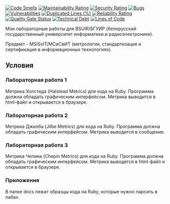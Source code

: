 [![Code Smells][code_smells_badge]][code_smells_link]
[![Maintainability Rating][maintainability_rating_badge]][maintainability_rating_link]
[![Security Rating][security_rating_badge]][security_rating_link]
[![Bugs][bugs_badge]][bugs_link]
[![Vulnerabilities][vulnerabilities_badge]][vulnerabilities_link]
[![Duplicated Lines (%)][duplicated_lines_density_badge]][duplicated_lines_density_link]
[![Reliability Rating][reliability_rating_badge]][reliability_rating_link]
[![Quality Gate Status][quality_gate_status_badge]][quality_gate_status_link]
[![Technical Debt][technical_debt_badge]][technical_debt_link]
[![Lines of Code][lines_of_code_badge]][lines_of_code_link]

Мои лабораторные работы для BSUIR/БГУИР (белорусский государственный университет информатики и радиоэлектроники).

Предмет - MSiSvIT/МСиСвИТ (метрология, стандартизация и сертификация в информационных технологиях).

## Условия

### Лабораторная работа 1

Метрика Холстеда (Halstead Metrics) для кода на Ruby. Программа должна обладать графическим интерфейсом. Метрика
выводится в html-файл и открывается в браузере.

### Лабораторная работа 2

Метрика Джилба (Jilbe Metrics) для кода на Ruby. Программа должна обладать графическим интерфейсом. Метрика выводится в
сообщение.

### Лабораторная работа 3

Метрика Чепина (Chepin Metrics) для кода на Ruby. Программа должна обладать графическим интерфейсом. Метрика выводится в
html-файл и открывается в браузере.

### Приложения

В папке docs лежат образцы кода на Ruby, которые нужно парсить в лабах.

<!----------------------------------------------------------------------------->

[code_smells_badge]: https://sonarcloud.io/api/project_badges/measure?project=Hummel009_Metrology-Standards-and-Certificats-in-IT&metric=code_smells

[code_smells_link]: https://sonarcloud.io/summary/overall?id=Hummel009_Metrology-Standards-and-Certificats-in-IT

[maintainability_rating_badge]: https://sonarcloud.io/api/project_badges/measure?project=Hummel009_Metrology-Standards-and-Certificats-in-IT&metric=sqale_rating

[maintainability_rating_link]: https://sonarcloud.io/summary/overall?id=Hummel009_Metrology-Standards-and-Certificats-in-IT

[security_rating_badge]: https://sonarcloud.io/api/project_badges/measure?project=Hummel009_Metrology-Standards-and-Certificats-in-IT&metric=security_rating

[security_rating_link]: https://sonarcloud.io/summary/overall?id=Hummel009_Metrology-Standards-and-Certificats-in-IT

[bugs_badge]: https://sonarcloud.io/api/project_badges/measure?project=Hummel009_Metrology-Standards-and-Certificats-in-IT&metric=bugs

[bugs_link]: https://sonarcloud.io/summary/overall?id=Hummel009_Metrology-Standards-and-Certificats-in-IT

[vulnerabilities_badge]: https://sonarcloud.io/api/project_badges/measure?project=Hummel009_Metrology-Standards-and-Certificats-in-IT&metric=vulnerabilities

[vulnerabilities_link]: https://sonarcloud.io/summary/overall?id=Hummel009_Metrology-Standards-and-Certificats-in-IT

[duplicated_lines_density_badge]: https://sonarcloud.io/api/project_badges/measure?project=Hummel009_Metrology-Standards-and-Certificats-in-IT&metric=duplicated_lines_density

[duplicated_lines_density_link]: https://sonarcloud.io/summary/overall?id=Hummel009_Metrology-Standards-and-Certificats-in-IT

[reliability_rating_badge]: https://sonarcloud.io/api/project_badges/measure?project=Hummel009_Metrology-Standards-and-Certificats-in-IT&metric=reliability_rating

[reliability_rating_link]: https://sonarcloud.io/summary/overall?id=Hummel009_Metrology-Standards-and-Certificats-in-IT

[quality_gate_status_badge]: https://sonarcloud.io/api/project_badges/measure?project=Hummel009_Metrology-Standards-and-Certificats-in-IT&metric=alert_status

[quality_gate_status_link]: https://sonarcloud.io/summary/overall?id=Hummel009_Metrology-Standards-and-Certificats-in-IT

[technical_debt_badge]: https://sonarcloud.io/api/project_badges/measure?project=Hummel009_Metrology-Standards-and-Certificats-in-IT&metric=sqale_index

[technical_debt_link]: https://sonarcloud.io/summary/overall?id=Hummel009_Metrology-Standards-and-Certificats-in-IT

[lines_of_code_badge]: https://sonarcloud.io/api/project_badges/measure?project=Hummel009_Metrology-Standards-and-Certificats-in-IT&metric=ncloc

[lines_of_code_link]: https://sonarcloud.io/summary/overall?id=Hummel009_Metrology-Standards-and-Certificats-in-IT

